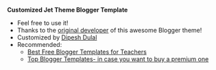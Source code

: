 **Customized Jet Theme Blogger Template**

* Feel free to use it!
* Thanks to the [original developer](https://www.jettheme.com/) of this awesome Blogger theme!
* Customized by [Dipesh Dulal](https://www.dipeshdulal.com.np)
* Recommended:
  * [Best Free Blogger Templates for Teachers](https://www.nepaleseteacher.org/2024/03/best-free-blogger-themes-for-teachers.html)
  * [Top Blogger Templates- in case you want to buy a premium one](https://www.nepaleseteacher.org/2024/02/best-blogger-themes.html)
